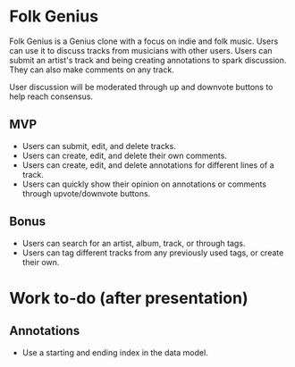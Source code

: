 # Folk Genius
Folk Genius is a Genius clone with a focus on indie and folk music. Users can use it to discuss tracks from musicians with other users. Users can submit an artist's track and being creating annotations to spark discussion. They can also make comments on any track.

User discussion will be moderated through up and downvote buttons to help reach consensus.

## MVP
* Users can submit, edit, and delete tracks.
* Users can create, edit, and delete their own comments.
* Users can create, edit, and delete annotations for different lines of a track.
* Users can quickly show their opinion on annotations or comments through upvote/downvote buttons.

## Bonus
* Users can search for an artist, album, track, or through tags.
* Users can tag different tracks from any previously used tags, or create their own.

# Work to-do (after presentation)
## Annotations
* Use a starting and ending index in the data model.